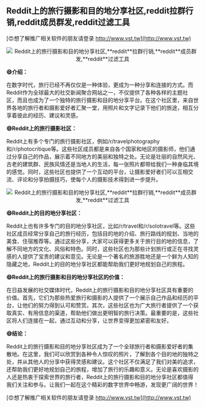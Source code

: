 ## **Reddit上的旅行摄影和目的地分享社区,**reddit**拉群行销,**reddit**成员群发,**reddit**过滤工具**

[😍想了解推广相关软件的朋友请登录 http://www.vst.tw](http://www.vst.tw)

 <center><img src="https://vst.tw/MP4/tuiguang/png/0.png" alt="Reddit上的旅行摄影和目的地分享社区,**reddit**拉群行销,**reddit**成员群发,**reddit**过滤工具"></center>

**😄介绍：**

在数字时代，旅行已经不再仅仅是一种体验，更成为一种分享和连接的方式。而Reddit作为全球最大的社交新闻聚合网站之一，不仅提供了各种各样的主题社区，而且也成为了一个独特的旅行摄影和目的地分享平台。在这个社区里，来自世界各地的旅行者和摄影爱好者汇聚一堂，用照片和文字记录下他们的旅途，相互分享着彼此的经历、建议和灵感。

**😄Reddit上的旅行摄影社区：**

Reddit上有多个专门的旅行摄影社区，例如/r/travelphotography和/r/photocritique等。这些社区成员都是来自各个国家和地区的摄影师，他们通过分享自己的作品，展示着不同地方的美丽和独特之处。无论是壮丽的自然风光、古老的建筑群、民族风情还是当地人的生活，每一张照片都带给我们一种身临其境的感觉。同时，这些社区也提供了一个互动的平台，让摄影爱好者们可以互相交流、评论和分享拍摄技巧，使每个人的摄影技术得到进一步提升。

 <center><img src="https://vst.tw/MP4/tuiguang/png/2.png" alt="Reddit上的旅行摄影和目的地分享社区,**reddit**拉群行销,**reddit**成员群发,**reddit**过滤工具"></center>

**😄Reddit上的目的地分享社区：**

Reddit上也有许多专门的目的地分享社区，比如/r/travel和/r/solotravel等。这些社区成员经常分享自己的旅行经历，包括目的地的介绍、旅行路线的规划、当地的美食、住宿推荐等。通过这些分享，大家可以获得更多关于旅行目的地的信息，了解不同地方的文化、风俗和特色。同时，这些社区也为那些计划旅行或正在寻找灵感的人提供了宝贵的建议和意见。无论是一个著名的旅游胜地还是一个鲜为人知的隐藏之地，Reddit上的目的地分享社区都能帮助我们更好地规划自己的旅程。

**😄Reddit上的旅行摄影和目的地分享社区的价值：**

在日益发展的社交媒体时代，Reddit上的旅行摄影和目的地分享社区具有重要的价值。首先，它们为那些热爱旅行和摄影的人提供了一个展示自己作品和经历的平台，让他们的努力得到认可和赞赏。其次，这些社区也为广大旅行者提供了一个获取真实、有用信息的渠道，帮助他们做出更明智的旅行决策。最重要的是，这些社区将人们连接在一起，通过互动和分享，让世界变得更加紧密和友好。

**😄结论：**

Reddit上的旅行摄影和目的地分享社区成为了一个全球旅行者和摄影爱好者的集散地。在这里，我们可以欣赏到各种令人惊叹的照片，了解到各个目的地的独特之处，并从其他人的分享中获得灵感和建议。这个社区不仅满足了我们对美的追求，还帮助我们更好地规划自己的旅程，增加了旅行的乐趣和意义。无论是喜欢摄影的人还是热衷于探索世界的旅行者，Reddit上的旅行摄影和目的地分享社区都值得我们关注和参与。让我们一起在这个精彩的数字世界中畅游，发现更广阔的世界！

[😍想了解推广相关软件的朋友请登录 http://www.vst.tw](http://www.vst.tw)



